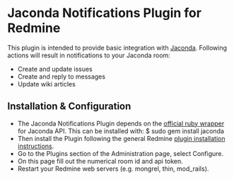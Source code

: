 # Jaconda Notifications Plugin for Redmine

This plugin is intended to provide basic integration with [Jaconda](http://jaconda.im).
Following actions will result in notifications to your Jaconda room:

- Create and update issues
- Create and reply to messages
- Update wiki articles

## Installation & Configuration

- The Jaconda Notifications Plugin depends on the [official ruby wrapper](http://github.com/mironov/jaconda-api) for Jaconda API. This can be installed with:
    $ sudo gem install jaconda
- Then install the Plugin following the general Redmine [plugin installation instructions](http://www.redmine.org/wiki/redmine/Plugins).
- Go to the Plugins section of the Administration page, select Configure.  
- On this page fill out the numerical room id and api token.
- Restart your Redmine web servers (e.g. mongrel, thin, mod_rails).
